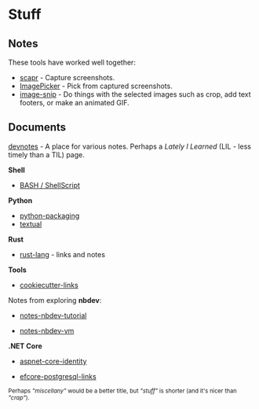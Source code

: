 # Stuff

## Notes

These tools have worked well together:

- [scapr](https://github.com/wmelvin/scapr) - Capture screenshots.
- [ImagePicker](https://github.com/wmelvin/ImagePicker) - Pick from captured screenshots.
- [image-snip](https://github.com/wmelvin/image-snip) - Do things with the selected images such as crop, add text footers, or make an animated GIF.

## Documents

[devnotes](devnotes.md) - A place for various notes. Perhaps a *Lately I Learned* (LIL - less timely than a TIL) page.

**Shell**

- [BASH / ShellScript](doc/bash-sh.md)

**Python**

- [python-packaging](doc/python-packaging.md)
- [textual](doc/python-textual.md)

**Rust**

- [rust-lang](doc/rust-lang.md) - links and notes

**Tools**

- [cookiecutter-links](doc/cookiecutter-links.md)

Notes from exploring **nbdev**:

- [notes-nbdev-tutorial](doc/notes-nbdev-tutorial.md)

- [notes-nbdev-vm](doc/notes-nbdev-vm.md)

**.NET Core**

- [aspnet-core-identity](doc/aspnet-core-identity.md)

- [efcore-postgresql-links](doc/efcore-postgresql-links.md)

<sub>Perhaps *"miscellany"* would be a better title, but *"stuff"* is shorter (and it's nicer than *"crap"*).</sub>
